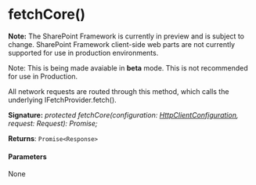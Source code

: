 # fetchCore()
**Note:** The SharePoint Framework is currently in preview and is subject to change. SharePoint Framework client-side web parts are not currently supported for use in production environments.

 Note: This is being made avaiable in **beta** mode. This is not recommended for use in Production.

All network requests are routed through this method, which calls the underlying IFetchProvider.fetch().

**Signature:** _protected fetchCore(configuration: [HttpClientConfiguration](../sp-http/class/httpclientconfiguration.md), request: Request): Promise<Response>;_

**Returns**: `Promise<Response>`





#### Parameters
None


